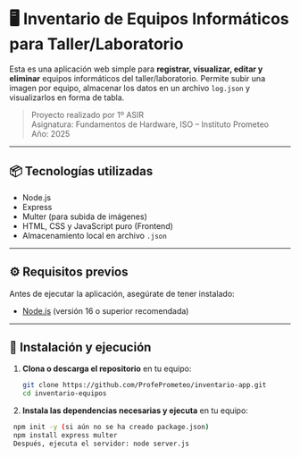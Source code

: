 # 🖥️ Inventario de Equipos Informáticos para Taller/Laboratorio

Esta es una aplicación web simple para **registrar, visualizar, editar y eliminar** equipos informáticos del taller/laboratorio. Permite subir una imagen por equipo, almacenar los datos en un archivo `log.json` y visualizarlos en forma de tabla.

> Proyecto realizado por 1º ASIR  
> Asignatura: Fundamentos de Hardware, ISO – Instituto Prometeo  
> Año: 2025

---

## 📦 Tecnologías utilizadas

- Node.js
- Express
- Multer (para subida de imágenes)
- HTML, CSS y JavaScript puro (Frontend)
- Almacenamiento local en archivo `.json`

---

## ⚙️ Requisitos previos

Antes de ejecutar la aplicación, asegúrate de tener instalado:

- [Node.js](https://nodejs.org/) (versión 16 o superior recomendada)

---

## 🚀 Instalación y ejecución

1. **Clona o descarga el repositorio** en tu equipo:

   ```bash
   git clone https://github.com/ProfePrometeo/inventario-app.git
   cd inventario-equipos

2. **Instala las dependencias necesarias y ejecuta** en tu equipo:

  ```bash
   npm init -y (si aún no se ha creado package.json)   
   npm install express multer
   Después, ejecuta el servidor: node server.js
